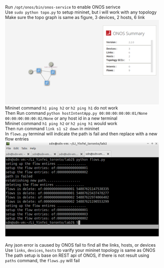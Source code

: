 Run `/opt/onos/bin/onos-service` to enable ONOS serivce <br>
Use `sudo python topo.py` to setup mininet, but i will work with any topology <br>
Make sure the topo graph is same as figure, 3 devices, 2 hosts, 6 link<br>
![topology gui](topo.png "topology gui")
Mininet command `h1 ping h2` or `h2 ping h1` do not work<br>
Then Run command `python hostIntentApp.py 00:00:00:00:00:01/None 00:00:00:00:00:02/None` or any host id in a new terminal<br> 
Mininet command `h1 ping h2` or `h2 ping h1` would work<br>
Then run command `link s1 s2 down` in mininet<br>
In `flows.py` terminal will indicate the path is fail and then replace with a new flow entries
![terminal result](output.png "terminal result")
<br>
<br>
Any json error is caused by ONOS fail to find all the links, hosts, or devices <br>
Use `links`, `devices`, `hosts` to varify your mininet topology is same as ONOS<br>
The path setup is base on REST api of ONOS, if there is not result using `paths` command, the `flows.py` will fail

